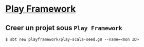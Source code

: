 # [Play Framework](https://www.playframework.com/documentation/2.6.x/Home)


## Creer un projet sous `Play Framework`

```
$ sbt new playframework/play-scala-seed.g8 --name=<mon ID>
```
